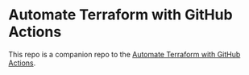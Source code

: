 # Automate Terraform with GitHub Actions




This repo is a companion repo to the [Automate Terraform with GitHub Actions](https://learn.hashicorp.com/tutorials/terraform/github-actions?in=terraform/automation).
